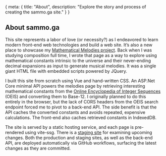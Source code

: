 <!-- Copyright © 2023 Samuel Justin Gabay
     Licensed under the GNU Affero Public License, Version 3 -->

<route>
{ meta: {
  title: "About",
  description: "Explore the story and process of creating the sammo.ga site."
} }
</route>

## About sammo.ga

This site represents a labor of love (or necessity?) as I endeavored to learn modern front-end web technologies and build a web site. It’s also a new place to showcase my [Mathematical Melodies project](/melodies). Back when I was studying composition full time, I wrote that page as a way to explore using mathematical constants intrinsic to the universe and their never-ending decimal expansions as input to generate musical melodies. It was a single giant HTML file with embedded scripts powered by JQuery.

I built this site from scratch using Vue and hand-written CSS. An ASP.Net Core minimal API powers the melodies page by retrieving interesting mathematical constants from the [Online Encyclopedia of Integer Sequences](https://oeis.org) (OEIS) and converting them to Base-12. I originally planned to do this entirely in the browser, but the lack of CORS headers from the OEIS search endpoint forced me to pivot to a back-end API. The side benefit is that the API caches the converted constants and avoids repeated, expensive calculations. The front-end also caches retrieved constants in IndexedDB.

The site is served by a static hosting service, and each page is pre-rendered using vite-ssg. There is a [staging site](https://icy-dune-034a1140f-dev.eastus2.2.azurestaticapps.net) for examining upcoming changes. Both the production and staging sites, as well as the back-end API, are deployed automatically via GitHub workflows, surfacing the latest changes as they are committed.
